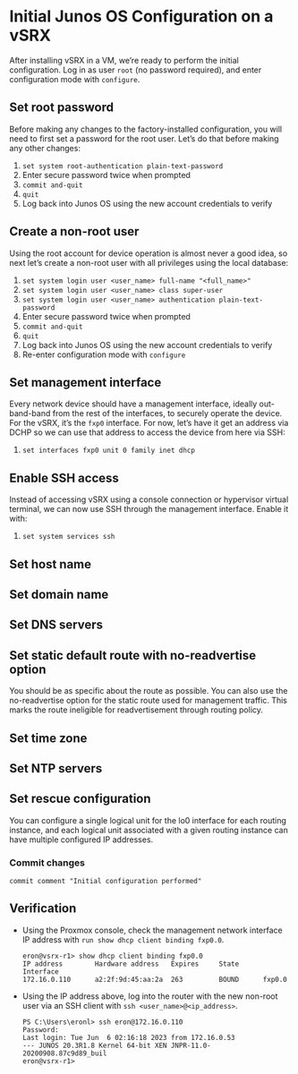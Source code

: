 # Initial Junos OS Configuration on a vSRX

After installing vSRX in a VM, we’re ready to perform the initial configuration. Log in as user `root` (no password required), and enter configuration mode with `configure`.

## Set root password

Before making any changes to the factory-installed configuration, you will need to first set a password for the root user. Let’s do that before making any other changes:

1. `set system root-authentication plain-text-password`
2. Enter secure password twice when prompted
3. `commit and-quit`
4. `quit`
5. Log back into Junos OS using the new account credentials to verify

## Create a non-root user

Using the root account for device operation is almost never a good idea, so next let’s create a non-root user with all privileges using the local database:

1. `set system login user <user_name> full-name "<full_name>"`
2. `set system login user <user_name> class super-user`
3. `set system login user <user_name> authentication plain-text-password`
4. Enter secure password twice when prompted
5. `commit and-quit`
6. `quit`
7. Log back into Junos OS using the new account credentials to verify
8. Re-enter configuration mode with `configure`

## Set management interface

Every network device should have a management interface, ideally out-band-band from the rest of the interfaces, to securely operate the device. For the vSRX, it’s the `fxp0` interface. For now, let’s have it get an address via DCHP so we can use that address to access the device from here via SSH:

1. `set interfaces fxp0 unit 0 family inet dhcp`

## Enable SSH access

Instead of accessing vSRX using a console connection or hypervisor virtual terminal, we can now use SSH through the management interface. Enable it with:

1. `set system services ssh`

## Set host name

## Set domain name

## Set DNS servers

## Set static default route with no-readvertise option

You should be as specific about the route as possible. You can also use the no-readvertise option for the static route used for management traffic. This marks the route ineligible for readvertisement through routing policy.

## Set time zone

## Set NTP servers

## Set rescue configuration

You can configure a single logical unit for the lo0 interface for each routing instance, and each logical unit associated with a given routing instance can have multiple configured IP addresses.

### Commit changes

`commit comment "Initial configuration performed"`

## Verification

- Using the Proxmox console, check the management network interface IP address with `run show dhcp client binding fxp0.0`.
    
    ```
    eron@vsrx-r1> show dhcp client binding fxp0.0
    IP address        Hardware address   Expires     State      Interface
    172.16.0.110      a2:2f:9d:45:aa:2a  263         BOUND      fxp0.0
    ```
    
- Using the IP address above, log into the router with the new non-root user via an SSH client with `ssh <user_name>@<ip_address>`.
    
    ```
    PS C:\Users\eronl> ssh eron@172.16.0.110
    Password:
    Last login: Tue Jun  6 02:16:18 2023 from 172.16.0.53
    --- JUNOS 20.3R1.8 Kernel 64-bit XEN JNPR-11.0-20200908.87c9d89_buil
    eron@vsrx-r1>
    ```
